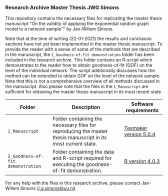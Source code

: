 ### Research Archive Master Thesis JWG Simons
This repository contains the necessary files for replicating the master thesis manuscript "On the validity of applying the exponential random graph model to a network sample"" by Jan-Willem Simons. 

Note that at the time of writing (22-01-2021) the results and conclusion sections have not yet been implemented in the master thesis manuscript. To provide the reader with a sense of some of the methods that are described in the manuscript, the `2_Goodness-of-fit demonstration` folder has been included in the research archive. This folder contains an R-script which demonstrates to the reader how to obtain goodness-of-fit (GOF) on the level of the individual network. The script additionally discusses how the method can be extended to obtain GOF on the level of the network sample. Note that this is not a comprehensive overview of all methods discussed in the manuscript. Also please note that the files in the `1_Manuscript` are sufficient for obtaining the master thesis manuscript in its most recent state. 

| Folder | Description | Software requirements |
| ----------- | ----------- | ----------------- |
| `1_Manuscript` | Folder containing the necessary files for reproducing the master thesis manuscript in its most current state. | [Texmaker version 5.0.4](https://www.xm1math.net/texmaker/) |
| `2_Goodness-of-fit demonstration` | Folder containing the data and R-script required for executing the goodness-of-fit demonstration. | [R version 4.0.3](https://cran.r-project.org/bin/windows/base/) |

For any help with the files in this research archive, please contact Jan-Willem Simons (j.g.simons@uu.nl).